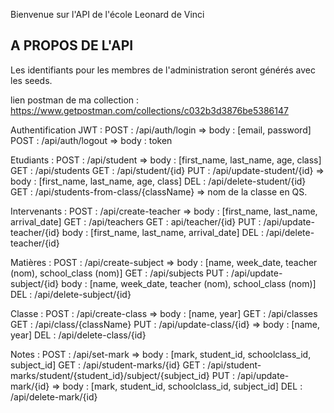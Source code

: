 Bienvenue sur l'API de l'école Leonard de Vinci

## A PROPOS DE L'API

Les identifiants pour les membres de l'administration seront générés
avec les seeds.

lien postman de ma collection : https://www.getpostman.com/collections/c032b3d3876be5386147

Authentification JWT :
    POST : /api/auth/login => body : [email, password]
    POST : /api/auth/logout => body : token

Etudiants : 
    POST : /api/student => body : [first_name, last_name, age, class]
    GET : /api/students
    GET : /api/student/{id}
    PUT : /api/update-student/{id} => body : [first_name, last_name, age, class]
    DEL : /api/delete-student/{id}
    GET : /api/students-from-class/{className} => nom de la classe en QS.

Intervenants :
    POST : /api/create-teacher => body : [first_name, last_name, arrival_date]
    GET : /api/teachers
    GET : api/teacher/{id}
    PUT : /api/update-teacher/{id} body : [first_name, last_name, arrival_date]
    DEL : /api/delete-teacher/{id}

Matières :
    POST : /api/create-subject => body : [name, week_date, teacher (nom), school_class (nom)]
    GET : /api/subjects
    PUT : /api/update-subject/{id} body : [name, week_date, teacher (nom), school_class (nom)]
    DEL : /api/delete-subject/{id}

Classe :
    POST : /api/create-class => body : [name, year]
    GET : /api/classes
    GET : /api/class/{className}
    PUT : /api/update-class/{id} => body : [name, year]
    DEL : /api/delete-class/{id}

Notes :
    POST : /api/set-mark => body : [mark, student_id, schoolclass_id, subject_id]
    GET : /api/student-marks/{id}
    GET : /api/student-marks/student/{student_id}/subject/{subject_id}
    PUT : /api/update-mark/{id} => body : [mark, student_id, schoolclass_id, subject_id]
    DEL : /api/delete-mark/{id}

